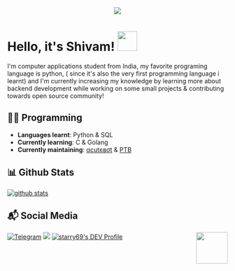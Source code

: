 
<div align="center">
    <img src="https://telegra.ph//file/89f953a02274b8dc0232f.jpg">
</div>

# Hello, it's Shivam! <img src="https://raw.githubusercontent.com/MartinHeinz/MartinHeinz/master/wave.gif" width="45px">

I'm computer applications student from India, my favorite programing language is python, ( since it's also the very first programming language i learnt) and I'm currently increasing my knowledge by learning more about backend development while working on some small projects & contributing towards open source community!
## 👩‍💻 Programming

- **Languages learnt**: Python & SQL
- **Currently learning**: C & Golang
- **Currently maintaining**: [αcutєвσt](https://t.me/acutebot) & [PTB](https://github.com/python-telegram-bot/python-telegram-bot)

##  📊 **Github Stats**

[![github stats](https://github-readme-stats.vercel.app/api?username=starry69&show_icons=true&theme=dark)](https://github.com/starry69)

## 📬 Social Media


[![Telegram](https://img.shields.io/badge/telegram-1b77FF.svg?style=for-the-badge&logo=telegram)](https://t.me/starryboi)
<a href="https://twitter.com/starry_shivam"><img src="https://img.shields.io/badge/Twitter-blue.svg?style=for-the-badge&logo=twitter"></a> [![starry69's DEV Profile](https://img.shields.io/badge/dev-black.svg?style=for-the-badge&logo=dev.to)](https://dev.to/starry69)  <img src="https://64.media.tumblr.com/34784257378ce2c51675599159735772/tumblr_nd3b8i2gL01sedjuto1_400.gifv" align="right" width="72"/>
